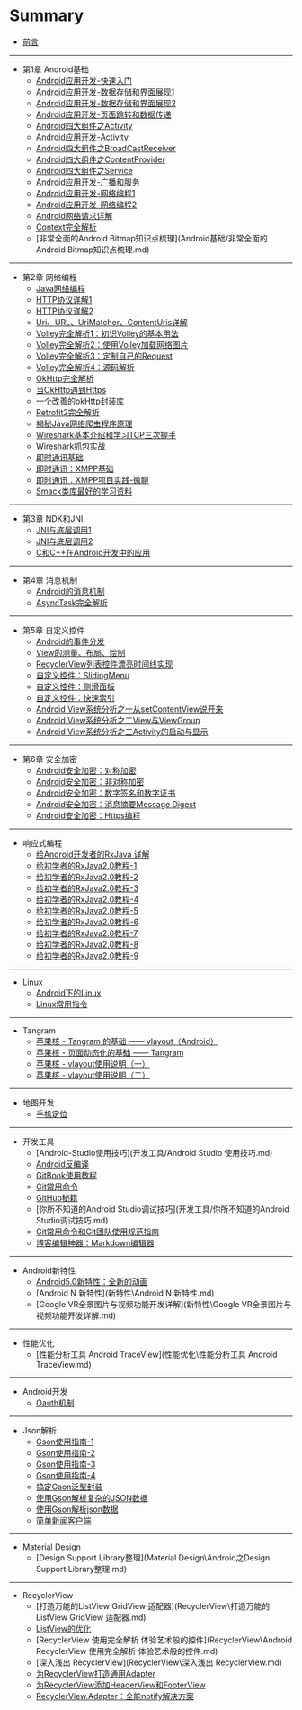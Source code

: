 # Summary

* [前言](README.md)

----

* 第1章 Android基础
  * [Android应用开发-快速入门](Android基础/Android应用开发-快速入门.md)
  * [Android应用开发-数据存储和界面展现1](Android基础/Android应用开发-数据存储和界面展现1.md)
  * [Android应用开发-数据存储和界面展现2](Android基础/Android应用开发-数据存储和界面展现2.md)
  * [Android应用开发-页面跳转和数据传递](Android基础/Android应用开发-页面跳转和数据传递.md)
  * [Android四大组件之Activity](Android基础/Android四大组件之Activity.md)
  * [Android应用开发-Activity](Android基础/Android应用开发-Activity.md)
  * [Android四大组件之BroadCastReceiver](Android基础/Android四大组件之BroadCastReceiver.md)
  * [Android四大组件之ContentProvider](Android基础/Android四大组件之ContentProvider.md)
  * [Android四大组件之Service](Android基础/Android四大组件之Service.md)
  * [Android应用开发-广播和服务](Android基础/Android应用开发-广播和服务.md)
  * [Android应用开发-网络编程1](Android基础/Android应用开发-网络编程1.md)
  * [Android应用开发-网络编程2](Android基础/Android应用开发-网络编程2.md)
  * [Android网络请求详解](网络编程/Android网络请求详解.md)
  * [Context完全解析](Android基础/Context完全解析.md)
  * [非常全面的Android Bitmap知识点梳理](Android基础/非常全面的Android Bitmap知识点梳理.md)

----

* 第2章 网络编程
  * [Java网络编程](网络编程\Java网络编程.md)
  * [HTTP协议详解1](网络编程\Http协议.md)
  * [HTTP协议详解2](网络编程\HTTP协议详解.md)
  * [Uri、URL、UriMatcher、ContentUris详解](网络编程\Uri、URL、UriMatcher、ContentUris详解.md)
  * [Volley完全解析1：初识Volley的基本用法](网络编程\Volley完全解析1：初识Volley的基本用法.md)
  * [Volley完全解析2：使用Volley加载网络图片](网络编程\Volley完全解析2：使用Volley加载网络图片.md)
  * [Volley完全解析3：定制自己的Request](网络编程\Volley完全解析3：定制自己的Request.md)
  * [Volley完全解析4：源码解析](网络编程\Volley完全解析4：带你从源码的角度理解Volley.md)
  * [OkHttp完全解析](网络编程\OkHttp完全解析.md)
  * [当OkHttp遇到Https](网络编程\Https相关完全解析：当OkHttp遇到Https.md)
  * [一个改善的okHttp封装库](网络编程\一个改善的okHttp封装库.md)
  * [Retrofit2完全解析](网络编程\Retrofit2完全解析：探索与okhttp之间的关系.md)
  * [揭秘Java网络爬虫程序原理](网络编程\揭秘Java网络爬虫程序原理.md)
  * [Wireshark基本介绍和学习TCP三次握手](网络编程\Wireshark基本介绍和学习TCP三次握手.md)
  * [Wireshark抓包实战](网络编程/Wireshark抓包实战.md)
  * [即时通讯基础](网络编程\即时通讯基础.md)
  * [即时通讯：XMPP基础](网络编程\即时通讯：XMPP基础.md)
  * [即时通讯：XMPP项目实践-微聊](网络编程\即时通讯：XMPP项目实践-微聊.md)
  * [Smack类库最好的学习资料](网络编程\Smack类库最好的学习资料.md)

----

* 第3章 NDK和JNI
  * [JNI与底层调用1](ndk&jni/JNI与底层调用1.md)
  * [JNI与底层调用2](ndk&jni/JNI与底层调用2.md)
  * [C和C++在Android开发中的应用](ndk&jni/C和C++在Android开发中的应用.md)

----

* 第4章 消息机制
  * [Android的消息机制](消息机制/Android的消息机制.md)
  * [AsyncTask完全解析](消息机制/AsyncTask源码解析.md)

----

* 第5章 自定义控件
  * [Android的事件分发](自定义控件/Android的事件分发.md)
  * [View的测量、布局、绘制](自定义控件/View的测量、布局、绘制.md)
  * [RecyclerView列表控件漂亮时间线实现](自定义控件/RecyclerView列表控件漂亮时间线实现.md)
  * [自定义控件：SlidingMenu](自定义控件/自定义控件：SlidingMenu，侧边栏，侧滑菜单.md)
  * [自定义控件：侧滑面板](自定义控件/自定义控件：侧滑面板.md)
  * [自定义控件：快速索引](自定义控件/自定义控件：快速索引.md)
  * [Android View系统分析之一从setContentView说开来](自定义控件/View系统分析之一从setContentView说开来.md)
  * [Android View系统分析之二View与ViewGroup](自定义控件/View系统分析之二View与ViewGroup.md)
  * [Android View系统分析之三Activity的启动与显示](自定义控件/View系统分析之三Activity的启动与显示.md)

----

* 第6章 安全加密
  * [Android安全加密：对称加密](安全加密/Android安全加密：对称加密.md)
  * [Android安全加密：非对称加密](安全加密/Android安全加密：非对称加密.md)
  * [Android安全加密：数字签名和数字证书](安全加密/Android安全加密：数字签名和数字证书.md)
  * [Android安全加密：消息摘要Message Digest](安全加密/Android安全加密：消息摘要MessageDigest.md)
  * [Android安全加密：Https编程](安全加密/Android安全加密：Https编程.md)

----

* 响应式编程
  * [给Android开发者的RxJava 详解](响应式编程/给Android开发者的RxJava详解.md)
  * [给初学者的RxJava2.0教程-1](响应式编程/给初学者的RxJava2.0教程-1.md)
  * [给初学者的RxJava2.0教程-2](响应式编程/给初学者的RxJava2.0教程-2.md)
  * [给初学者的RxJava2.0教程-3](响应式编程/给初学者的RxJava2.0教程-3.md)
  * [给初学者的RxJava2.0教程-4](响应式编程/给初学者的RxJava2.0教程-4.md)
  * [给初学者的RxJava2.0教程-5](响应式编程/给初学者的RxJava2.0教程-5.md)
  * [给初学者的RxJava2.0教程-6](响应式编程/给初学者的RxJava2.0教程-6.md)
  * [给初学者的RxJava2.0教程-7](响应式编程/给初学者的RxJava2.0教程-7.md)
  * [给初学者的RxJava2.0教程-8](响应式编程/给初学者的RxJava2.0教程-8.md)
  * [给初学者的RxJava2.0教程-9](响应式编程/给初学者的RxJava2.0教程-9.md)

----

* Linux
  * [Android下的Linux](Linux/Android下的Linux.md)
  * [Linux常用指令](Linux/Linux常用指令.md)

----

* Tangram
  * [苹果核 - Tangram 的基础 —— vlayout（Android）](Tangram/Tangram基础-vlayout.md)
  * [苹果核 - 页面动态化的基础 —— Tangram](Tangram/页面动态化的基础-Tangram.md)
  * [苹果核 - vlayout使用说明（一）](Tangram/vlayout使用说明1.md)
  * [苹果核 - vlayout使用说明（二）](Tangram/vlayout使用说明2.md)

----

* 地图开发
  * [手机定位](地图开发/手机定位.md)

----

* 开发工具
  * [Android-Studio使用技巧](开发工具/Android Studio 使用技巧.md)
  * [Android反编译](开发工具/Android反编译.md)
  * [GitBook使用教程](开发工具/GitBook使用教程.md)
  * [Git常用命令](开发工具/Git常用命令.md)
  * [GitHub秘籍](开发工具/GitHub秘籍.md)
  * [你所不知道的Android Studio调试技巧](开发工具/你所不知道的Android Studio调试技巧.md)
  * [Git常用命令和Git团队使用规范指南](开发工具/Git常用命令和Git团队使用规范指南.md)
  * [博客编辑神器：Markdown编辑器](开发工具/博客编辑神器：Markdown编辑器.md)

----

* Android新特性
  * [Android5.0新特性：全新的动画](新特性\Android5.0新特性：全新的动画.md)
  * [Android N 新特性](新特性\Android N 新特性.md)
  * [Google VR全景图片与视频功能开发详解](新特性\Google VR全景图片与视频功能开发详解.md)

----

* 性能优化
  * [性能分析工具 Android TraceView](性能优化\性能分析工具 Android TraceView.md)

----

* Android开发
  * [Oauth机制](Android开发\Oauth机制.md)

----

* Json解析
  * [Gson使用指南-1](Json解析\Gson使用指南-1.md)
  * [Gson使用指南-2](Json解析\Gson使用指南-2.md)
  * [Gson使用指南-3](Json解析\Gson使用指南-3.md)
  * [Gson使用指南-4](Json解析\Gson使用指南-4.md)
  * [搞定Gson泛型封装](Json解析\搞定Gson泛型封装.md)
  * [使用Gson解析复杂的JSON数据](Json解析\使用Gson解析复杂的JSON数据.md)
  * [使用Gson解析json数据](Json解析\使用Gson解析json数据.md)
  * [简单新闻客户端](Json解析\简单新闻客户端.md)

----

* Material Design
  * [Design Support Library整理](Material Design\Android之Design Support Library整理.md)

----

* RecyclerView
  * [打造万能的ListView GridView 适配器](RecyclerView\打造万能的ListView GridView 适配器.md)
  * [ListView的优化](RecyclerView\ListView的优化.md)
  * [RecyclerView 使用完全解析 体验艺术般的控件](RecyclerView\Android RecyclerView 使用完全解析 体验艺术般的控件.md)
  * [深入浅出 RecyclerView](RecyclerView\深入浅出 RecyclerView.md)
  * [为RecyclerView打造通用Adapter](RecyclerView\为RecyclerView打造通用Adapter.md)
  * [为RecyclerView添加HeaderView和FooterView](RecyclerView\为RecyclerView添加HeaderView和FooterView.md)
  * [RecyclerView.Adapter：全能notify解决方案](RecyclerView\RecyclerView.Adapter：全能notify解决方案.md)
